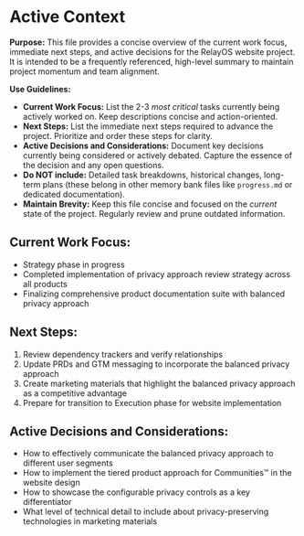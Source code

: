 # Active Context

**Purpose:** This file provides a concise overview of the current work focus, immediate next steps, and active decisions for the RelayOS website project. It is intended to be a frequently referenced, high-level summary to maintain project momentum and team alignment.

**Use Guidelines:**
- **Current Work Focus:**  List the 2-3 *most critical* tasks currently being actively worked on. Keep descriptions concise and action-oriented.
- **Next Steps:**  List the immediate next steps required to advance the project. Prioritize and order these steps for clarity.
- **Active Decisions and Considerations:** Document key decisions currently being considered or actively debated. Capture the essence of the decision and any open questions.
- **Do NOT include:** Detailed task breakdowns, historical changes, long-term plans (these belong in other memory bank files like `progress.md` or dedicated documentation).
- **Maintain Brevity:** Keep this file concise and focused on the *current* state of the project. Regularly review and prune outdated information.

## Current Work Focus:

- Strategy phase in progress
- Completed implementation of privacy approach review strategy across all products
- Finalizing comprehensive product documentation suite with balanced privacy approach

## Next Steps:

1. Review dependency trackers and verify relationships
2. Update PRDs and GTM messaging to incorporate the balanced privacy approach
3. Create marketing materials that highlight the balanced privacy approach as a competitive advantage
4. Prepare for transition to Execution phase for website implementation

## Active Decisions and Considerations:

- How to effectively communicate the balanced privacy approach to different user segments
- How to implement the tiered product approach for Communities™ in the website design
- How to showcase the configurable privacy controls as a key differentiator
- What level of technical detail to include about privacy-preserving technologies in marketing materials
